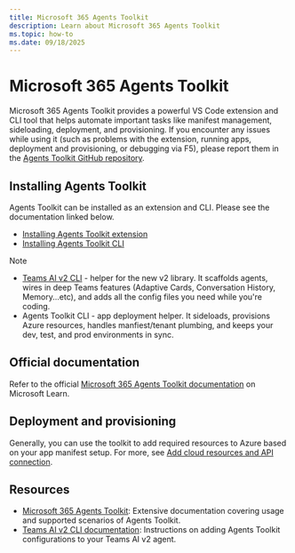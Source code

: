 ```yaml
---
title: Microsoft 365 Agents Toolkit
description: Learn about Microsoft 365 Agents Toolkit
ms.topic: how-to
ms.date: 09/18/2025
---
```


# Microsoft 365 Agents Toolkit

Microsoft 365 Agents Toolkit provides a powerful VS Code extension and CLI tool that helps automate important tasks like manifest management, sideloading, deployment, and provisioning. If you encounter any issues while using it (such as problems with the extension, running apps, deployment and provisioning, or debugging via F5), please report them in the [Agents Toolkit GitHub repository](https://github.com/OfficeDev/microsoft-365-agents-toolkit).

## Installing Agents Toolkit

Agents Toolkit can be installed as an extension and CLI. Please see the documentation linked below.

- [Installing Agents Toolkit extension](https://learn.microsoft.com/microsoftteams/platform/toolkit/install-teams-toolkit)
- [Installing Agents Toolkit CLI](https://learn.microsoft.com/microsoftteams/platform/toolkit/microsoft-365-agents-toolkit-cli)

> [!NOTE]
> * [Teams AI v2 CLI](..~/developer-tools/cli.md.md) - helper for the new v2 library. It scaffolds agents, wires in deep Teams features (Adaptive Cards, Conversation History, Memory...etc), and adds all the config files you need while you're coding.
> * Agents Toolkit CLI - app deployment helper. It sideloads, provisions Azure resources, handles manfiest/tenant plumbing, and keeps your dev, test, and prod environments in sync.

## Official documentation

Refer to the official [Microsoft 365 Agents Toolkit documentation](https://learn.microsoft.com/microsoft-365/developer/overview-m365-agents-toolkit?toc=%2Fmicrosoftteams%2Fplatform%2Ftoc.json&bc=%2Fmicrosoftteams%2Fplatform%2Fbreadcrumb%2Ftoc.json) on Microsoft Learn.

## Deployment and provisioning

Generally, you can use the toolkit to add required resources to Azure based on your app manifest setup. For more, see [Add cloud resources and API connection](https://learn.microsoft.com/microsoftteams/platform/toolkit/add-resource).

## Resources

- [Microsoft 365 Agents Toolkit](https://learn.microsoft.com/microsoftteams/platform/toolkit/teams-toolkit-fundamentals): Extensive documentation covering usage and supported scenarios of Agents Toolkit.
- [Teams AI v2 CLI documentation](..~/developer-tools/cli.md.md): Instructions on adding Agents Toolkit configurations to your Teams AI v2 agent.
